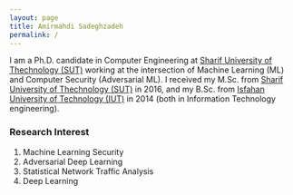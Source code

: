 ```yaml
---
layout: page
title: Amirmahdi Sadeghzadeh
permalink: /
---
```


I am a Ph.D. candidate in Computer Engineering at [Sharif University of Thechnology (SUT)](http://www.en.sharif.edu/) working at the intersection of Machine Learning (ML) and Computer Security (Adversarial ML). I received my M.Sc. from [Sharif University of Thechnology (SUT)](http://www.en.sharif.edu/) in 2016, and my B.Sc. from [Isfahan University of Technology (IUT)](https://www.iut.ac.ir/en) in 2014 (both in Information Technology engineering).


### Research Interest
1.	Machine Learning Security
2.	Adversarial Deep Learning
3.	Statistical Network Traffic Analysis
4.  Deep Learning
